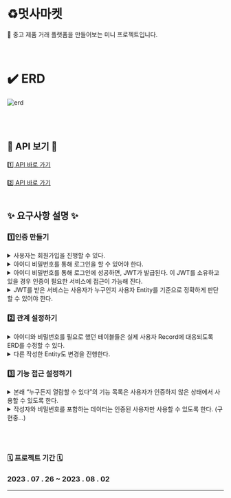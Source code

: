 
# ♻️멋사마켓 
 🛒 중고 제품 거래 플랫폼을 만들어보는 미니 프로젝트입니다.
<br><br><br>

# ✔️ ERD 
![erd](https://github.com/likelion-backend-5th/Project_1_JungSuHyeon/assets/108582847/38d6543d-617e-4230-8630-ad22e951e762)


<br> <br>
## 🔨 API 보기 🔨
[  1️⃣  API 바로 가기  ](https://documenter.getpostman.com/view/26726157/2s9Xxwut3w) <br> <br>
[2️⃣ API 바로 가기  ](https://documenter.getpostman.com/view/26726157/2s9Xxwut8G)<br> <br>




## ✨ 요구사항 설명 ✨

### 1️⃣인증 만들기
<details>
<summary> 사용자는 회원가입을 진행할 수 있다. </summary>
<div markdown="1">
<br>
<ul>
  <li>회원가입에 필요한 정보는 아이디와 비밀번호가 필수이다.</li><br>
  <li>부수적으로 전화번호, 이메일, 주소 정보를 기입할 수 있다.</li><br>
  <li>이에 필요한 사용자 Entity는 직접 작성하도록 한다.</li><br>
</ul>
  </div>
</details>
<details>
<summary> 아이디 비밀번호를 통해 로그인을 할 수 있어야 한다.  </summary>
<div markdown="1">
<br>
  </div>
</details>
<details>
<summary> 아이디 비밀번호를 통해 로그인에 성공하면, JWT가 발급된다. 이 JWT를 소유하고 있을 경우 인증이 필요한 서비스에 접근이 가능해 진다.   </summary>
<div markdown="1">
<br>
<ul>
  <li>인증이 필요한 서비스는 추후(미션 후반부) 정의한다.</li><br>
</ul>
  </div>
</details>
<details>
<summary> JWT를 받은 서비스는 사용자가 누구인지 사용자 Entity를 기준으로 정확하게 판단할 수 있어야 한다.</summary>
<div markdown="1">
<br>
  </div>
</details>

### 2️⃣ 관계 설정하기

<details>
<summary>아이디와 비밀번호를 필요로 했던 테이블들은 실제 사용자 Record에 대응되도록 ERD를 수정할 수 있다.  </summary>
<div markdown="1">
<br>
<ul>
  <li>ERD 수정과 함께 해당 정보를 적당히 표현할 수 있도록 Entity를 재작성</li><br>
  <li>ORM의 기능을 충실히 사용할 수 있도록 어노테이션을 활용한다.</li><br>
</ul>
  </div>
</details>
<details>
<summary>다른 작성한 Entity도 변경을 진행한다. </summary>
<div markdown="1">
<br>
<ul>
  <li>서로 참조하고 있는 테이블 관계가 있다면, 해당 사항이 표현될 수 있도록 Entity를 재작성한다.</li><br>
</ul>
  </div>
</details>

### 3️⃣ 기능 접근 설정하기
<details>
<summary>본래 “누구든지 열람할 수 있다”의 기능 목록은 사용자가 인증하지 않은 상태에서 사용할 수 있도록 한다. </summary>
<div markdown="1">
<br>
<ul>
  <li>등록된 물품 정보는 누구든지 열람할 수 있다. </li><br>
  <li>등록된 댓글은 누구든지 열람할 수 있다. </li><br>
</ul>
  </div>
</details>
<details>
<summary>작성자와 비밀번호를 포함하는 데이터는 인증된 사용자만 사용할 수 있도록 한다. (구현중...) </summary>
<div markdown="1">
<br>
<ul>
  <li>이때 해당하는 기능에 포함되는 아이디 비밀번호 정보는, 1일차에 새로 작성한 사용자 Entity와의 관계로 대체한다.</li><br>
  <li>누구든지 중고 거래를 목적으로 물품에 대한 정보를 등록할 수 있다.
   </li><br>
 <li>등록된 물품에 대한 질문을 위하여 댓글을 등록할 수 있다.</li><br>
 <li>등록된 물품에 대하여 구매 제안을 등록할 수 있다.</li><br>
</ul>
  </div>
</details>

<br><br>


### 🗓️ 프로젝트 기간 🗓️
### 2023 . 07 . 26 ~ 2023 . 08 . 02
* * *



